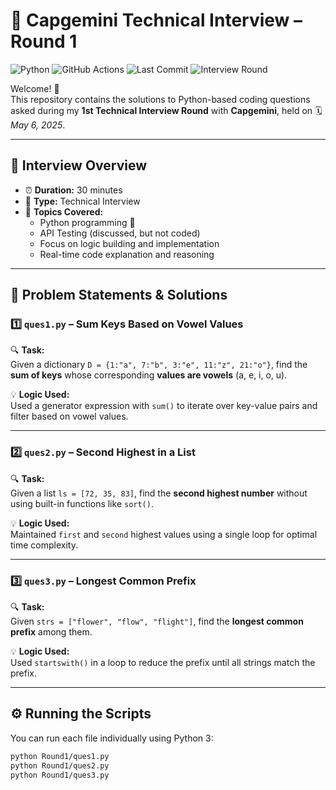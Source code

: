 # 💼 Capgemini Technical Interview – Round 1

![Python](https://img.shields.io/badge/Python-3.10-blue?logo=python&logoColor=white)
![GitHub Actions](https://img.shields.io/github/actions/workflow/status/nitinkumar30/Capgemini-AutomationEngineer-Interview/test.yml?label=GitHub%20Actions&logo=github)
![Last Commit](https://img.shields.io/github/Last-Commit/nitinkumar30/Capgemini-AutomationEngineer-Interview?color=green)
![Interview Round](https://img.shields.io/badge/Interview-Round%201-orange)


Welcome! 👋  
This repository contains the solutions to Python-based coding questions asked during my **1st Technical Interview Round** with **Capgemini**, held on 🗓️ *May 6, 2025*.

---

## 🧠 Interview Overview

- ⏰ **Duration:** 30 minutes  
- 🧪 **Type:** Technical Interview  
- 💬 **Topics Covered:**  
  - Python programming 🐍  
  - API Testing (discussed, but not coded)  
  - Focus on logic building and implementation  
  - Real-time code explanation and reasoning  


---

## 📌 Problem Statements & Solutions

### 1️⃣ `ques1.py` – Sum Keys Based on Vowel Values

🔍 **Task:**  
Given a dictionary `D = {1:"a", 7:"b", 3:"e", 11:"z", 21:"o"}`, find the **sum of keys** whose corresponding **values are vowels** (a, e, i, o, u).

💡 **Logic Used:**  
Used a generator expression with `sum()` to iterate over key-value pairs and filter based on vowel values.

---

### 2️⃣ `ques2.py` – Second Highest in a List

🔍 **Task:**  
Given a list `ls = [72, 35, 83]`, find the **second highest number** without using built-in functions like `sort()`.

💡 **Logic Used:**  
Maintained `first` and `second` highest values using a single loop for optimal time complexity.

---

### 3️⃣ `ques3.py` – Longest Common Prefix

🔍 **Task:**  
Given `strs = ["flower", "flow", "flight"]`, find the **longest common prefix** among them.

💡 **Logic Used:**  
Used `startswith()` in a loop to reduce the prefix until all strings match the prefix.

---

## ⚙️ Running the Scripts

You can run each file individually using Python 3:

```bash
python Round1/ques1.py
python Round1/ques2.py
python Round1/ques3.py
